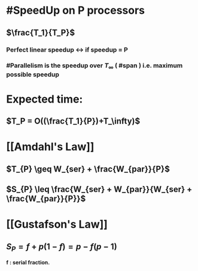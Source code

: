 # #SpeedUp on P processors
## $\frac{T_1}{T_P}$
### Perfect linear speedup $\leftrightarrow$ if speedup = P
### #Parallelism is the speedup over $T_\infty$ ( #span ) i.e. maximum possible speedup

# Expected time:
## $T_P = O((\frac{T_1}{P})+T_\infty)$

# [[Amdahl's Law]]
## $T_{P} \geq W_{ser} + \frac{W_{par}}{P}$

## $S_{P} \leq \frac{W_{ser} + W_{par}}{W_{ser} + \frac{W_{par}}{P}}$

# [[Gustafson's Law]]

## $S_{P} = f + p(1-f) = p - f(p-1)$

**f : serial fraction.**